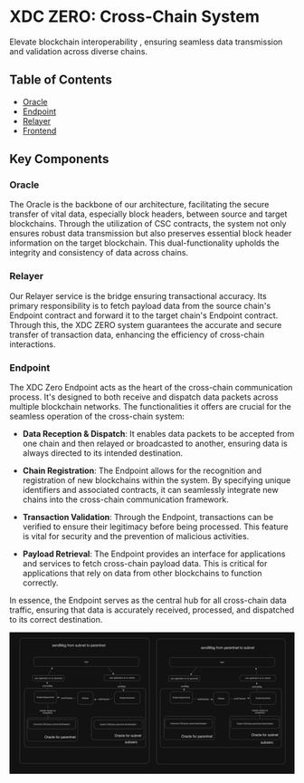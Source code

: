 # XDC ZERO: Cross-Chain System 

Elevate blockchain interoperability , ensuring seamless data transmission and validation across diverse chains.

## Table of Contents

- [Oracle](https://github.com/XinFinOrg/XDC-CSC)
- [Endpoint](/endpoint/)
- [Relayer](/relayer/)
- [Frontend](/frontend/)


## Key Components

### Oracle

The Oracle is the backbone of our architecture, facilitating the secure transfer of vital data, especially block headers, between source and target blockchains. Through the utilization of CSC contracts, the system not only ensures robust data transmission but also preserves essential block header information on the target blockchain. This dual-functionality upholds the integrity and consistency of data across chains.

### Relayer

Our Relayer service is the bridge ensuring transactional accuracy. Its primary responsibility is to fetch payload data from the source chain's Endpoint contract and forward it to the target chain's Endpoint contract. Through this, the XDC ZERO system guarantees the accurate and secure transfer of transaction data, enhancing the efficiency of cross-chain interactions.

### Endpoint

The XDC Zero Endpoint acts as the heart of the cross-chain communication process. It's designed to both receive and dispatch data packets across multiple blockchain networks. The functionalities it offers are crucial for the seamless operation of the cross-chain system:

- **Data Reception & Dispatch**: It enables data packets to be accepted from one chain and then relayed or broadcasted to another, ensuring data is always directed to its intended destination.
  
- **Chain Registration**: The Endpoint allows for the recognition and registration of new blockchains within the system. By specifying unique identifiers and associated contracts, it can seamlessly integrate new chains into the cross-chain communication framework.
  
- **Transaction Validation**: Through the Endpoint, transactions can be verified to ensure their legitimacy before being processed. This feature is vital for security and the prevention of malicious activities.
  
- **Payload Retrieval**: The Endpoint provides an interface for applications and services to fetch cross-chain payload data. This is critical for applications that rely on data from other blockchains to function correctly.

In essence, the Endpoint serves as the central hub for all cross-chain data traffic, ensuring that data is accurately received, processed, and dispatched to its correct destination.

![System Architecture](image.png)